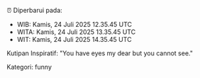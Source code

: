 ⏰ Diperbarui pada:
- WIB: Kamis, 24 Juli 2025 12.35.45 UTC
- WITA: Kamis, 24 Juli 2025 13.35.45 UTC
- WIT: Kamis, 24 Juli 2025 14.35.45 UTC

Kutipan Inspiratif:
"You have eyes my dear but you cannot see."


Kategori: funny

